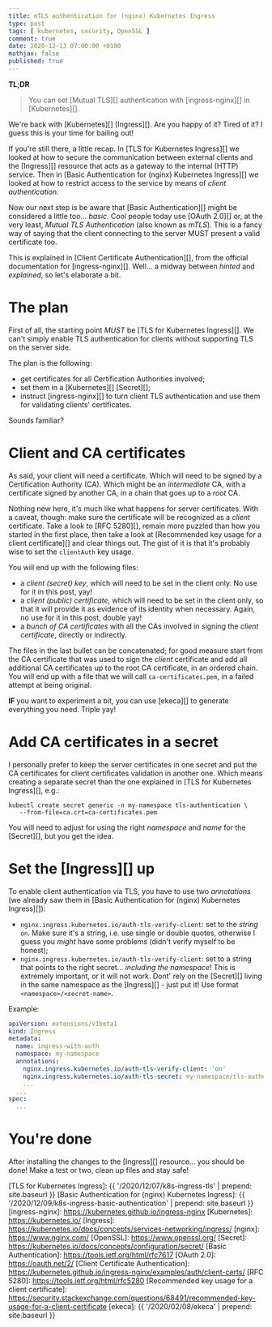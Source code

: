 ```yaml
---
title: mTLS authentication for (nginx) Kubernetes Ingress
type: post
tags: [ kubernetes, security, OpenSSL ]
comment: true
date: 2020-12-13 07:00:00 +0100
mathjax: false
published: true
---
```


**TL;DR**

> You can set [Mutual TLS][] authentication with [ingress-nginx][] in
> [Kubernetes][].

We're back with [Kubernetes][] [Ingress][]. Are you happy of it? Tired of
it? I guess this is your time for bailing out!

If you're still there, a little recap. In [TLS for Kubernetes Ingress][] we
looked at how to secure the communication between external clients and the
[Ingress][] resource that acts as a gateway to the internal (HTTP) service.
Then in [Basic Authentication for (nginx) Kubernetes Ingress][] we looked at
how to restrict access to the service by means of *client authentication*.

Now our next step is be aware that [Basic Authentication][] might be
considered a little too... *basic*. Cool people today use [OAuth 2.0][] or,
at the very least, *Mutual TLS Authentication* (also known as *mTLS*). This
is a fancy way of saying that the client connecting to the server MUST
present a valid certificate too.

This is explained in [Client Certificate Authentication][], from the
official documentation for [ingress-nginx][]. Well... a midway between
*hinted* and *explained*, so let's elaborate a bit.

# The plan

First of all, the starting point *MUST* be [TLS for Kubernetes Ingress][].
We can't simply enable TLS authentication for clients without supporting TLS
on the server side.

The plan is the following:

- get certificates for all Certification Authorities involved;
- set them in a [Kubernetes][] [Secret][];
- instruct [ingress-nginx][] to turn client TLS authentication and use them
  for validating clients' certificates.

Sounds familiar?

# Client and CA certificates

As said, your client will need a certificate. Which will need to be signed
by a Certification Authority (CA). Which might be an *intermediate* CA, with
a certificate signed by another CA, in a chain that goes up to a *root* CA.

Nothing new here, it's much like what happens for server certificates. With
a caveat, though: make sure the certificate will be recognized as a *client*
certificate. Take a look to [RFC 5280][], remain more puzzled than how you
started in the first place, then take a look at [Recommended key usage for a
client certificate][] and clear things out. The gist of it is that it's
probably wise to set the `clientAuth` key usage.

You will end up with the following files:

- a *client (secret) key*, which will need to be set in the client only. No
  use for it in this post, yay!
- a *client (public) certificate*, which will need to be set in the client
  only, so that it will provide it as evidence of its identity when
  necessary. Again, no use for it in this post, double yay!
- a *bunch of CA certificates* with all the CAs involved in signing the
  *client certificate*, directly or indirectly.

The files in the last bullet can be concatenated; for good measure start
from the CA certificate that was used to sign the *client* certificate and
add all additional CA certificates up to the root CA certificate, in an
ordered chain. You will end up with a file that we will call
`ca-certificates.pem`, in a failed attempt at being original.

**IF** you want to experiment a bit, you can use [ekeca][] to generate
everything you need. Triple yay!

# Add CA certificates in a secret

I personally prefer to keep the server certificates in one secret and put
the CA certificates for client certificates validation in another one. Which
means creating a separate secret than the one explained in [TLS for
Kubernetes Ingress][], e.g.:

```shell
kubectl create secret generic -n my-namespace tls-authentication \
   --from-file=ca.crt=ca-certificates.pem
```

You will need to adjust for using the right *namespace* and *name* for the
[Secret][], but you get the idea.

# Set the [Ingress][] up

To enable client authentication via TLS, you have to use two *annotations*
(we already saw them in [Basic Authentication for (nginx) Kubernetes
Ingress][]):

- `nginx.ingress.kubernetes.io/auth-tls-verify-client`: set to the *string*
  `on`. Make sure it's a string, i.e. use single or double quotes, otherwise
  I guess you *might* have some problems (didn't verify myself to be
  honest);
- `nginx.ingress.kubernetes.io/auth-tls-verify-client`: set to a string that
  points to the right secret... *including the namespace*! This is extremely
  important, or it will not work. Dont' rely on the [Secret][] living in the
  same namespace as the [Ingress][] - just put it! Use format
  `<namespace>/<secret-name>`.

Example:

```yaml
apiVersion: extensions/v1beta1
kind: Ingress
metadata:
  name: ingress-with-auth
  namespace: my-namespace
  annotations:
    nginx.ingress.kubernetes.io/auth-tls-verify-client: 'on'
    nginx.ingress.kubernetes.io/auth-tls-secret: my-namespace/tls-authentication
    ...
  ...
spec:
  ...
```

# You're done

After installing the changes to the [Ingress][] resource... you should be
done! Make a test or two, clean up files and stay safe!


[TLS for Kubernetes Ingress]: {{ '/2020/12/07/k8s-ingress-tls' | prepend: site.baseurl }}
[Basic Authentication for (nginx) Kubernetes Ingress]: {{ '/2020/12/09/k8s-ingress-basic-authentication' | prepend: site.baseurl }}
[ingress-nginx]: https://kubernetes.github.io/ingress-nginx
[Kubernetes]: https://kubernetes.io/
[Ingress]: https://kubernetes.io/docs/concepts/services-networking/ingress/
[nginx]: https://www.nginx.com/
[OpenSSL]: https://www.openssl.org/
[Secret]: https://kubernetes.io/docs/concepts/configuration/secret/
[Basic Authentication]: https://tools.ietf.org/html/rfc7617
[OAuth 2.0]: https://oauth.net/2/
[Client Certificate Authentication]: https://kubernetes.github.io/ingress-nginx/examples/auth/client-certs/
[RFC 5280]: https://tools.ietf.org/html/rfc5280
[Recommended key usage for a client certificate]: https://security.stackexchange.com/questions/68491/recommended-key-usage-for-a-client-certificate
[ekeca]: {{ '/2020/02/08/ekeca' | prepend: site.baseurl }}
